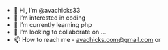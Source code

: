 - 👋 Hi, I’m @avachicks33
- 👀 I’m interested in coding
- 🌱 I’m currently learning php
- 💞️ I’m looking to collaborate on ...
- 📫 How to reach me - avachicks.com@gmail.com or 
<!---
avachicks33/avachicks33 is a ✨ special ✨ repository because its `README.md` (this file) appears on your GitHub profile.
You can click the Preview link to take a look at your changes.
--->
